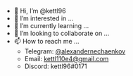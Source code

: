 - 👋 Hi, I’m @kettl96
- 👀 I’m interested in ...
- 🌱 I’m currently learning ...
- 💞️ I’m looking to collaborate on ...
- 📫 How to reach me ...
  - Telegram: [@alexandernechaenkov](https://t.me/alexandernechaenkov)<br>
  - Email: [kettl110e4@gmail.com](mailto:kettl110e4@gmail.com)<br>
  - Discord: kettl96#0171

<!---
kettl96/kettl96 is a ✨ special ✨ repository because its `README.md` (this file) appears on your GitHub profile.
You can click the Preview link to take a look at your changes.
--->
